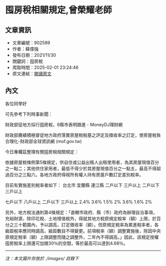 # 囤房稅相關規定,曾榮耀老師

## 文章資訊
- 文章編號：902589
- 作者：蘇偉強
- 發布日期：2021/11/30
- 關鍵詞：囤房稅
- 爬取時間：2025-02-01 23:24:46
- 原文連結：[閱讀原文](https://real-estate.get.com.tw/Columns/detail.aspx?no=902589)

## 內文


各位同學好


可先參考下列時事新聞：


財政部促地方採行囤房稅，6縣市表明跟進 - MoneyDJ理財網


財政部賡續積極督促地方政府落實房屋稅稅基之評定及徵收率之訂定，使房屋稅負合理化-財政部全球資訊網 (mof.gov.tw)


今日專欄茲整理有關囤房稅相關規定：


依據房屋稅條例第5條規定，供自住或公益出租人出租使用者，為其房屋現值百分之一點二；其他供住家用者，最低不得少於其房屋現值百分之一點五，最高不得超過百分之三點六。各地方政府得視所有權人持有房屋戶數訂定差別稅率。


目前有實施差別稅率者如下：
台北市
宜蘭縣
連江縣
二戶以下
三戶以上
二戶以下
三戶以上


七戶以下
八戶以上
二戶以下
三戶以上
2.4%
3.6%
1.5%
2%
3.6%
1.6%
2%


另外，地方稅法通則第4條規定：「直轄市政府、縣（市）政府為辦理自治事項，充裕財源，除印花稅、土地增值稅外，得就其地方稅原規定稅率（額）上限，於百分之三十範圍內，予以調高，訂定徵收率（額）。但原規定稅率為累進稅率者，各級距稅率應同時調高，級距數目不得變更。前項稅率（額）調整實施後，除因中央原規定稅率（額）上限調整而隨之調整外，二年內不得調高。」因此，該規定授權囤房稅率上限還可加徵30％的空間，等於最高可以達到4.68％。

---
*注：本文圖片存放於 ./images/ 目錄下*
